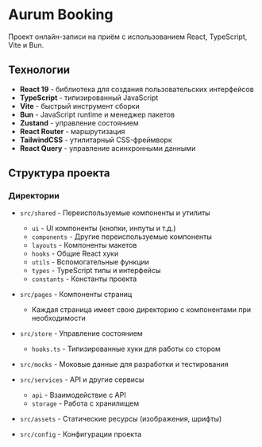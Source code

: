 # Aurum Booking

Проект онлайн-записи на приём с использованием React, TypeScript, Vite и Bun.

## Технологии

- **React 19** - библиотека для создания пользовательских интерфейсов
- **TypeScript** - типизированный JavaScript
- **Vite** - быстрый инструмент сборки
- **Bun** - JavaScript runtime и менеджер пакетов
- **Zustand** - управление состоянием
- **React Router** - маршрутизация
- **TailwindCSS** - утилитарный CSS-фреймворк
- **React Query** - управление асинхронными данными

## Структура проекта

### Директории

- `src/shared` - Переиспользуемые компоненты и утилиты

  - `ui` - UI компоненты (кнопки, инпуты и т.д.)
  - `components` - Другие переиспользуемые компоненты
  - `layouts` - Компоненты макетов
  - `hooks` - Общие React хуки
  - `utils` - Вспомогательные функции
  - `types` - TypeScript типы и интерфейсы
  - `constants` - Константы проекта

- `src/pages` - Компоненты страниц

  - Каждая страница имеет свою директорию с компонентами при необходимости

- `src/store` - Управление состоянием

  - `hooks.ts` - Типизированные хуки для работы со стором

- `src/mocks` - Моковые данные для разработки и тестирования

- `src/services` - API и другие сервисы

  - `api` - Взаимодействие с API
  - `storage` - Работа с хранилищем

- `src/assets` - Статические ресурсы (изображения, шрифты)

- `src/config` - Конфигурации проекта
